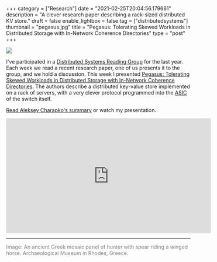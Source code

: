 +++
category = ["Research"]
date = "2021-02-25T20:04:56.179661"
description = "A clever research paper describing a rack-sized distributed KV store."
draft = false
enable_lightbox = false
tag = ["distributedsystems"]
thumbnail = "pegasus.jpg"
title = "Pegasus: Tolerating Skewed Workloads in Distributed Storage with In-Network Coherence Directories"
type = "post"
+++

![](pegasus.jpg)

I've participated in a [Distributed Systems Reading Group](http://charap.co/category/reading-group/) for the last year. Each week we read a recent research paper, one of us presents it to the group, and we hold a discussion. This week I presented [Pegasus: Tolerating Skewed Workloads in Distributed Storage with In-Network Coherence Directories](https://www.usenix.org/system/files/osdi20-li_jialin.pdf). The authors describe a distributed key-value store implemented on a rack of servers, with a very clever protocol programmed into the [ASIC](https://en.wikipedia.org/wiki/Application-specific_integrated_circuit) of the switch itself.

[Read Aleksey Charapko's summary](http://charap.co/reading-group-pegasus-tolerating-skewed-workloads-in-distributed-storage-with-in-network-coherence-directories/) or watch my presentation.

<iframe width="560" height="315" src="https://www.youtube.com/embed/Z4R9DR6jgt4" title="YouTube video player" frameborder="0" allow="accelerometer; autoplay; clipboard-write; encrypted-media; gyroscope; picture-in-picture" allowfullscreen></iframe>

***

<span style="color: gray">Image: An ancient Greek mosaic panel of hunter with spear riding a winged horse. Archaeological Museum in Rhodes, Greece.</span>
